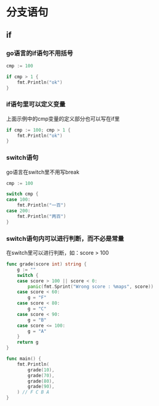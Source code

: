 # 分支语句

## if

### go语言的if语句不用括号
```go
cmp := 100

if cmp > 1 {
    fmt.Println("ok")
}
```

### if语句里可以定义变量
上面示例中的cmp变量的定义部分也可以写在if里
```go
if cmp := 100; cmp > 1 {
    fmt.Println("ok")
}
```

### switch语句
go语言在switch里不用写break
```go
cmp := 100

switch cmp {
case 100:
    fmt.Println("一百")
case 200:
    fmt.Println("两百")
}
```

### switch语句内可以进行判断，而不必是常量
在switch里可以进行判断，如：score > 100 
```go
func grade(score int) string {
	g := ""
	switch {
	case score > 100 || score < 0:
		panic(fmt.Sprint("Wrong score : %maps", score))
	case score < 60:
		g = "F"
	case score < 80:
		g = "C"
	case score < 90:
		g = "B"
	case score <= 100:
		g = "A"
	}
	return g
}

func main() {
	fmt.Println(
		grade(10),
		grade(70),
		grade(80),
		grade(90),
	) // F C B A
}
```